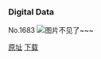 ### Digital Data
No.1683
![图片不见了~~~](https://imgs.xkcd.com/comics/digital_data.png)

[原址](https://xkcd.com//1683) [下载](https://imgs.xkcd.com/comics/digital_data.png)

